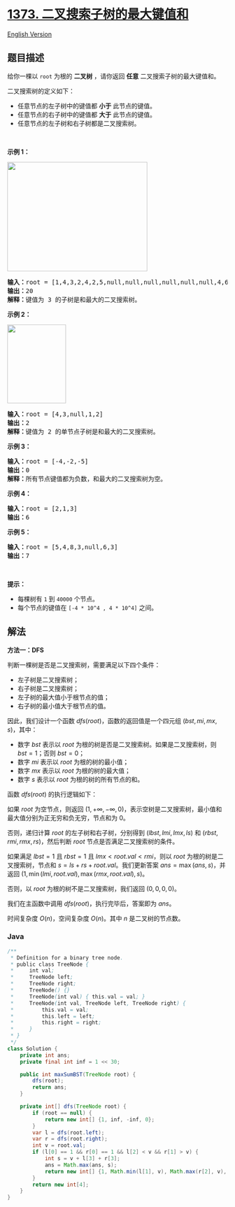 # [1373. 二叉搜索子树的最大键值和](https://leetcode.cn/problems/maximum-sum-bst-in-binary-tree)

[English Version](/solution/1300-1399/1373.Maximum%20Sum%20BST%20in%20Binary%20Tree/README_EN.md)

## 题目描述

<p>给你一棵以 <code>root</code> 为根的 <strong>二叉树</strong> ，请你返回 <strong>任意</strong> 二叉搜索子树的最大键值和。</p>

<p>二叉搜索树的定义如下：</p>

<ul>
	<li>任意节点的左子树中的键值都 <strong>小于</strong> 此节点的键值。</li>
	<li>任意节点的右子树中的键值都 <strong>大于</strong> 此节点的键值。</li>
	<li>任意节点的左子树和右子树都是二叉搜索树。</li>
</ul>

<p> </p>

<p><strong>示例 1：</strong></p>

<p><img alt="" src="https://fastly.jsdelivr.net/gh/doocs/leetcode@main/solution/1300-1399/1373.Maximum%20Sum%20BST%20in%20Binary%20Tree/images/sample_1_1709.png" style="height: 250px; width: 320px;" /></p>

<pre>
<strong>输入：</strong>root = [1,4,3,2,4,2,5,null,null,null,null,null,null,4,6]
<strong>输出：</strong>20
<strong>解释：</strong>键值为 3 的子树是和最大的二叉搜索树。
</pre>

<p><strong>示例 2：</strong></p>

<p><img alt="" src="https://fastly.jsdelivr.net/gh/doocs/leetcode@main/solution/1300-1399/1373.Maximum%20Sum%20BST%20in%20Binary%20Tree/images/sample_2_1709.png" style="height: 180px; width: 134px;" /></p>

<pre>
<strong>输入：</strong>root = [4,3,null,1,2]
<strong>输出：</strong>2
<strong>解释：</strong>键值为 2 的单节点子树是和最大的二叉搜索树。
</pre>

<p><strong>示例 3：</strong></p>

<pre>
<strong>输入：</strong>root = [-4,-2,-5]
<strong>输出：</strong>0
<strong>解释：</strong>所有节点键值都为负数，和最大的二叉搜索树为空。
</pre>

<p><strong>示例 4：</strong></p>

<pre>
<strong>输入：</strong>root = [2,1,3]
<strong>输出：</strong>6
</pre>

<p><strong>示例 5：</strong></p>

<pre>
<strong>输入：</strong>root = [5,4,8,3,null,6,3]
<strong>输出：</strong>7
</pre>

<p> </p>

<p><strong>提示：</strong></p>

<ul>
	<li>每棵树有 <code>1</code> 到 <code>40000</code> 个节点。</li>
	<li>每个节点的键值在 <code>[-4 * 10^4 , 4 * 10^4]</code> 之间。</li>
</ul>

## 解法

**方法一：DFS**

判断一棵树是否是二叉搜索树，需要满足以下四个条件：

-   左子树是二叉搜索树；
-   右子树是二叉搜索树；
-   左子树的最大值小于根节点的值；
-   右子树的最小值大于根节点的值。

因此，我们设计一个函数 $dfs(root)$，函数的返回值是一个四元组 $(bst, mi, mx, s)$，其中：

-   数字 $bst$ 表示以 $root$ 为根的树是否是二叉搜索树。如果是二叉搜索树，则 $bst = 1$；否则 $bst = 0$；
-   数字 $mi$ 表示以 $root$ 为根的树的最小值；
-   数字 $mx$ 表示以 $root$ 为根的树的最大值；
-   数字 $s$ 表示以 $root$ 为根的树的所有节点的和。

函数 $dfs(root)$ 的执行逻辑如下：

如果 $root$ 为空节点，则返回 $(1, +\infty, -\infty, 0)$，表示空树是二叉搜索树，最小值和最大值分别为正无穷和负无穷，节点和为 $0$。

否则，递归计算 $root$ 的左子树和右子树，分别得到 $(lbst, lmi, lmx, ls)$ 和 $(rbst, rmi, rmx, rs)$，然后判断 $root$ 节点是否满足二叉搜索树的条件。

如果满足 $lbst = 1$ 且 $rbst = 1$ 且 $lmx \lt root.val \lt rmi$，则以 $root$ 为根的树是二叉搜索树，节点和 $s= ls + rs + root.val$。我们更新答案 $ans = \max(ans, s)$，并返回 $(1, \min(lmi, root.val), \max(rmx, root.val), s)$。

否则，以 $root$ 为根的树不是二叉搜索树，我们返回 $(0, 0, 0, 0)$。

我们在主函数中调用 $dfs(root)$，执行完毕后，答案即为 $ans$。

时间复杂度 $O(n)$，空间复杂度 $O(n)$。其中 $n$ 是二叉树的节点数。

### **Java**

```java
/**
 * Definition for a binary tree node.
 * public class TreeNode {
 *     int val;
 *     TreeNode left;
 *     TreeNode right;
 *     TreeNode() {}
 *     TreeNode(int val) { this.val = val; }
 *     TreeNode(int val, TreeNode left, TreeNode right) {
 *         this.val = val;
 *         this.left = left;
 *         this.right = right;
 *     }
 * }
 */
class Solution {
    private int ans;
    private final int inf = 1 << 30;

    public int maxSumBST(TreeNode root) {
        dfs(root);
        return ans;
    }

    private int[] dfs(TreeNode root) {
        if (root == null) {
            return new int[] {1, inf, -inf, 0};
        }
        var l = dfs(root.left);
        var r = dfs(root.right);
        int v = root.val;
        if (l[0] == 1 && r[0] == 1 && l[2] < v && r[1] > v) {
            int s = v + l[3] + r[3];
            ans = Math.max(ans, s);
            return new int[] {1, Math.min(l[1], v), Math.max(r[2], v), s};
        }
        return new int[4];
    }
}
```
